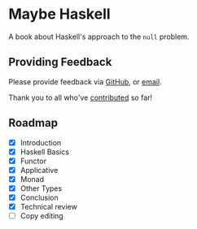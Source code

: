 # Maybe Haskell

A book about Haskell's approach to the `null` problem.

## Providing Feedback

Please provide feedback via [GitHub][], or [email][].

[github]: https://github.com/thoughtbot/maybe_haskell/issues
[email]: mailto:pat+maybe-haskell@thoughtbot.com

Thank you to all who've [contributed][contributors] so far!

[contributors]: https://github.com/thoughtbot/maybe_haskell/graphs/contributors

## Roadmap

- [x] Introduction
- [x] Haskell Basics
- [x] Functor
- [x] Applicative
- [x] Monad
- [x] Other Types
- [x] Conclusion
- [x] Technical review
- [ ] Copy editing
